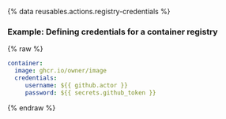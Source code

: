 {% data reusables.actions.registry-credentials %}

### Example: Defining credentials for a container registry

{% raw %}

```yaml
container:
  image: ghcr.io/owner/image
  credentials:
     username: ${{ github.actor }}
     password: ${{ secrets.github_token }}
```

{% endraw %}
